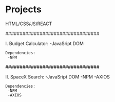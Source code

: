 # Projects
HTML/CSS/JS/REACT

#################################

I.  Budget Calculator:
     -JavaSript DOM
    
    Dependencies:
     -NPM
    
#################################

II. SpaceX Search:
     -JavaSript DOM
     -NPM
     -AXIOS

    Dependencies:
     -NPM
     -AXIOS
